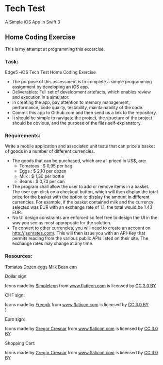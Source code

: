 # Tech Test

A Simple iOS App in Swift 3

## Home Coding Exercise

This is my attempt at programming this excercise.  

### Task:

Edge5 –iOS Tech Test Home Coding Exercise

   * The purpose of this assessment is to complete a simple programming assignment by developing an iOS app.  
   * Deliverables: Full set of development artefacts, which enables review and execution in a simulator.  
   * In creating the app, pay attention to memory management, performance, code quality, testability,
maintainability of the code.   
   * Commit this app to Github.com and then send us a link to the repository.  
   * It should be simple to navigate the project, the structure of the project should be obvious, and the
purpose of the files self-explanatory.  


### Requirements:  

Write a mobile application and associated unit tests that can price a basket of goods in a number of
different currencies.
   * The goods that can be purchased, which are all priced in US$, are:
      * Tomatoes : $ 0,95 per bag  
      * Eggs : $ 2,10 per dozen  
      * Milk : $ 1,30 per bottle  
      * Beans : $ 0,73 per can 
   * The program shall allow the user to add or remove items in a basket. The user can click on a checkout button, which will then display the total price for the basket with the option to display the amount in different currencies. For example, if the basket contained milk and the currency selected was EUR with an exchange rate of 1.1, the total would be 1.43 EUR. 
   * No UI design constraints are enforced so feel free to design the UI in the way you see as most appropriate for the solution.  
   * To convert to other currencies, you will need to create an account on http://jsonrates.com/. This will then issue you with an API-Key that permits reading from the various public APIs listed on their site. The exchange rates may change at any time.  

### Resources: 

[Tomatos](https://s-media-cache-ak0.pinimg.com/originals/e9/02/5b/e9025b5aba02082c21515ca1aeae4137.png)
[Dozen eggs](https://img.clipartfest.com/188e2b0a70ac798856cb15d9a9130b2a_free-eggs-clipart-in-color-and-clipart-dozen-eggs_1200-1200.png)
[Milk](https://img.clipartfest.com/1ed5a1a87c2d35744b5769f35e2bb5d9_milk-carton-clipart-black-and-milk-clipart-png_539-946.png)
[Bean can](https://img.clipartfest.com/07ca1e6fe3362916b46cc40d27d01e1b_16125921-black-white-canned-food-in-bag-clipart_773-1200.jpeg)

Dollar sign: <div>Icons made by <a href="http://www.flaticon.com/authors/simpleicon" title="SimpleIcon">SimpleIcon</a> from <a href="http://www.flaticon.com" title="Flaticon">www.flaticon.com</a> is licensed by <a href="http://creativecommons.org/licenses/by/3.0/" title="Creative Commons BY 3.0" target="_blank">CC 3.0 BY</a></div>

CHF sign: <div>Icons made by <a href="http://www.freepik.com" title="Freepik">Freepik</a> from <a href="http://www.flaticon.com" title="Flaticon">www.flaticon.com</a> is licensed by <a href="http://creativecommons.org/licenses/by/3.0/" title="Creative Commons BY 3.0" target="_blank">CC 3.0 BY</a></div>)

Euro sign: <div>Icons made by <a href="http://www.flaticon.com/authors/gregor-cresnar" title="Gregor Cresnar">Gregor Cresnar</a> from <a href="http://www.flaticon.com" title="Flaticon">www.flaticon.com</a> is licensed by <a href="http://creativecommons.org/licenses/by/3.0/" title="Creative Commons BY 3.0" target="_blank">CC 3.0 BY</a></div>

Shopping Cart:<div>Icons made by <a href="http://www.flaticon.com/authors/gregor-cresnar" title="Gregor Cresnar">Gregor Cresnar</a> from <a href="http://www.flaticon.com" title="Flaticon">www.flaticon.com</a> is licensed by <a href="http://creativecommons.org/licenses/by/3.0/" title="Creative Commons BY 3.0" target="_blank">CC 3.0 BY</a></div>
